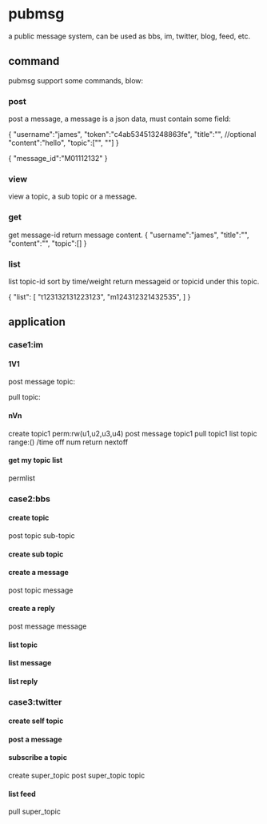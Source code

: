 # pubmsg
a public message system, can be used as bbs, im, twitter, blog, feed, etc.

## command
pubmsg support some commands, blow:
### post
post a message, a message is a json data, must contain some field:

{
   "username":"james",
   "token":"c4ab534513248863fe",
   "title":"", //optional
   "content":"hello",
   "topic":["", ""]
}

{
   "message_id":"M01112132"
}

### view

view a topic, a sub topic or a message.


### get

get message-id  return message content.
{
   "username":"james",
   "title":"",
   "content":"",
   "topic":[]
}

### list

list topic-id sort by time/weight
return messageid or topicid under this topic.

{
    "list": [
       "t123132131223123",
       "m124312321432535",
    ]
}

## application

### case1:im
#### 1V1
post message topic:<u1-u2>

pull topic:<u1-u2>

#### nVn
create topic1 perm:rw(u1,u2,u3,u4) 
post message topic1
pull topic1
list topic range:() /time off num
return nextoff

#### get my topic list
permlist

### case2:bbs
#### create topic 
post topic sub-topic

#### create sub topic

#### create a message
post topic message

#### create a reply
post message message

#### list topic

#### list message

#### list reply

### case3:twitter

#### create self topic

#### post a message

#### subscribe a topic
create super_topic
post super_topic topic

#### list feed
pull super_topic
























